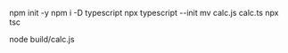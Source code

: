 npm init -y
npm i -D typescript
npx typescript --init
mv calc.js calc.ts
npx tsc

node build/calc.js